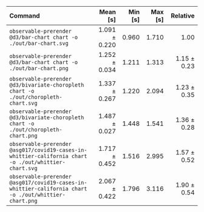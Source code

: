| Command | Mean [s] | Min [s] | Max [s] | Relative |
|:---|---:|---:|---:|---:|
| `observable-prerender @d3/bar-chart chart -o ./out/bar-chart.svg` | 1.091 ± 0.220 | 0.960 | 1.710 | 1.00 |
| `observable-prerender @d3/bar-chart chart -o ./out/bar-chart.png` | 1.252 ± 0.034 | 1.211 | 1.313 | 1.15 ± 0.23 |
| `observable-prerender @d3/bivariate-choropleth chart -o ./out/choropleth-chart.svg` | 1.337 ± 0.267 | 1.220 | 2.094 | 1.23 ± 0.35 |
| `observable-prerender @d3/bivariate-choropleth chart -o ./out/choropleth-chart.png` | 1.487 ± 0.027 | 1.448 | 1.541 | 1.36 ± 0.28 |
| `observable-prerender @asg017/covid19-cases-in-whittier-california chart -o ./out/whittier-chart.svg` | 1.717 ± 0.452 | 1.516 | 2.995 | 1.57 ± 0.52 |
| `observable-prerender @asg017/covid19-cases-in-whittier-california chart -o ./out/whittier-chart.png` | 2.067 ± 0.422 | 1.796 | 3.116 | 1.90 ± 0.54 |
